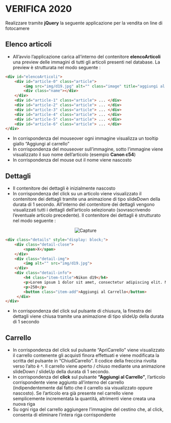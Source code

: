 ﻿# VERIFICA 2020

Realizzare tramite **jQuery** la seguente applicazione per la vendita on line di fotocamere

## Elenco articoli

 - All’avvio l’applicazione carica all’interno del contenitore **elencoArticoli** una preview delle immagini di tutti gli articoli presenti nel database. La preview è strutturata nel modo seguente :
```html
<div id="elencoArticoli"> 
	<div id="article-0" class="article">
		<img src="img/d19.jpg" alt="" class="image" title="aggiungi al carrello">
		<div class="name"></div>
	</div>
	<div id="article-1" class="article"> ... </div>
	<div id="article-2" class="article"> ... </div>
	<div id="article-3" class="article"> ... </div>
	<div id="article-4" class="article"> ... </div>
	<div id="article-5" class="article"> ... </div>
	<div id="article-6" class="article"> ... </div>
</div>
```
 - In corrispondenza del mouseover ogni immagine visualizza un tooltip giallo “Aggiungi al carrello” 
 - In corrispondenza del mouseover sull’immagine, sotto l’immagine viene visualizzato il suo nome dell’articolo (esempio **Canon c54**)
 - In corrispondenza del mouse out il nome viene nascosto

## Dettagli

 - Il contenitore dei dettagli è inizialmente nascosto
 - In corrispondenza del click su un articolo viene visualizzato il contenitore dei dettagli tramite una animazione di tipo slideDown della durata di 1 secondo. All’interno del contenitore dei dettagli vengono visualizzati tutti i dettagli dell’articolo selezionato (sovrascrivendo l’eventuale articolo precedente). Il contenitore dei dettagli è strutturato nel modo seguente :
<center>
<img src="https://i.ibb.co/BfG6dGD/Capture.png" alt="Capture" border="0" />
</center>

```html
<div class="details" style="display: block;">
    <div class="detail-close">
        <span>X</span>
    </div>
    <div class="detail-img">
        <img alt="" src="img/d19.jpg">
    </div>
    <div class="detail-info">
        <h4 class="item-title">Nikon d19</h4>
	    <p>Lorem ipsum 1 dolor sit amet, consectetur adipiscing elit. Mauris liquet aliquam quam sit amet volutpat. Curabitur vel fermentum ipsum.</p>
	    <p>250</p>
	    <button class="item-add">Aggiungi al Carrello</button>
     </div>
</div>
```

 - In corrispondenza del click sul pulsante di chiusura, la finestra dei dettagli viene chiusa tramite una animazione di tipo slideUp della durata di 1 secondo

## Carrello

 - In corrispondenza del click sul pulsante “ApriCarrello” viene visualizzato il carrello contenente gli acquisti finora effettuati e viene modificata la scritta del pulsante in “ChiudiCarrello”. Il codice della freccina rivolta verso l’alto è ˄. Il carrello viene aperto / chiuso mediante una animazione slideDown / slideUp della durata di 1 secondo.
 - In corrispondenza del **click** sul pulsante **“Aggiungi al Carrello”**, l’articolo corrispondente viene aggiunto all’interno del carrello (indipendentemente dal fatto che il carrello sia visualizzato oppure nascosto). Se l’articolo era già presente nel carrello viene semplicemente incrementata la quantità, altrimenti viene creata una nuova riga 
 -  Su ogni riga del carrello aggiungere l’immagine del cestino che, al click, consenta di eliminare l’intera riga corrispondente

